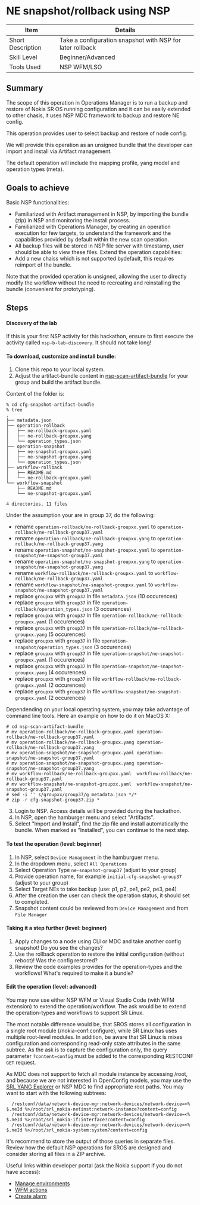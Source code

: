 # NE snapshot/rollback using NSP

| Item | Details |
| --- | --- |
| Short Description | Take a configuration snapshot with NSP for later rollback |
| Skill Level | Beginner/Advanced |
| Tools Used | NSP WFM/LSO |

## Summary

The scope of this operation in Operations Manager is to run a backup and restore of Nokia SR OS running configuration and it can be easily extended to other chasis, it uses NSP MDC framework to backup and restore NE config.  

This operation provides user to select backup and restore of node config.

We will provide this operation as an unsigned bundle that the developer can import and install via Artifact management.

The default operation will include the mapping profile, yang model and operation types (meta).

## Goals to achieve

Basic NSP functionalities:
* Familiarized with Artifact management in NSP, by importing the bundle (zip) in NSP and monitoring the install process.
* Familiarized with Operations Manager, by creating an operation execution for few targets, to understand the framework and the capabilities provided by default within the new scan operation.
* All backup files will be stored in NSP file server with timestamp, user should be able to view these files.
Extend the operation capabilities:
* Add a new chaiss which is not supported bydefault, this requires reimport of the bundle.


Note that the provided operation is unsigned, allowing the user to directly modify the workflow without the need to recreating and reinstalling the bundle (convenient for prototyping).

## Steps

#### Discovery of the lab

If this is your first NSP activity for this hackathon, ensure to first execute the activity called `nsp-b-lab-discovery`. It should not take long!

#### To download, customize and install bundle:
1. Clone this repo to your local system.
2. Adjust the artifact-bundle content in [nsp-scan-artifact-bundle](./nsp-scan-artifact-bundle) for your group and build the artifact bundle.

Content of the folder is:
```
% cd cfg-snapshot-artifact-bundle
% tree
.
├── metadata.json
├── operation-rollback
│   ├── ne-rollback-groupxx.yaml
│   ├── ne-rollback-groupxx.yang
│   └── operation_types.json
├── operation-snapshot
│   ├── ne-snapshot-groupxx.yaml
│   ├── ne-snapshot-groupxx.yang
│   └── operation_types.json
├── workflow-rollback
│   ├── README.md
│   └── ne-rollback-groupxx.yaml
└── workflow-snapshot
    ├── README.md
    └── ne-snapshot-groupxx.yaml

4 directories, 11 files
```

Under the assumption your are in group 37, do the following:
- rename `operation-rollback/ne-rollback-groupxx.yaml` to `operation-rollback/ne-rollback-group37.yaml`
- rename `operation-rollback/ne-rollback-groupxx.yang` to `operation-rollback/ne-rollback-group37.yang`
- rename `operation-snapshot/ne-snapshot-groupxx.yaml` to `operation-snapshot/ne-snapshot-group37.yaml`
- rename `operation-snapshot/ne-snapshot-groupxx.yang` to `operation-snapshot/ne-snapshot-group37.yang`
- rename `workflow-rollback/ne-rollback-groupxx.yaml`  to `workflow-rollback/ne-rollback-group37.yaml`
- rename `workflow-snapshot/ne-snapshot-groupxx.yaml`  to `workflow-snapshot/ne-snapshot-group37.yaml`
- replace `groupxx` with `group37` in file `metadata.json` (10 occurences)
- replace `groupxx` with `group37` in file `operation-rollback/operation_types.json` (3 occurences)
- replace `groupxx` with `group37` in file `operation-rollback/ne-rollback-groupxx.yaml` (1 occurences)
- replace `groupxx` with `group37` in file `operation-rollback/ne-rollback-groupxx.yang` (5 occurences)
- replace `groupxx` with `group37` in file `operation-snapshot/operation_types.json` (3 occurences)
- replace `groupxx` with `group37` in file `operation-snapshot/ne-snapshot-groupxx.yaml` (1 occurences)
- replace `groupxx` with `group37` in file `operation-snapshot/ne-snapshot-groupxx.yang` (4 occurences)
- replace `groupxx` with `group37` in file `workflow-rollback/ne-rollback-groupxx.yaml` (2 occurences)
- replace `groupxx` with `group37` in file `workflow-snapshot/ne-snapshot-groupxx.yaml` (2 occurences)

Dependending on your local operating system, you may take advantage of command line tools.
Here an example on how to do it on MacOS X:

```
# cd nsp-scan-artifact-bundle
# mv operation-rollback/ne-rollback-groupxx.yaml operation-rollback/ne-rollback-group37.yaml
# mv operation-rollback/ne-rollback-groupxx.yang operation-rollback/ne-rollback-group37.yang
# mv operation-snapshot/ne-snapshot-groupxx.yaml operation-snapshot/ne-snapshot-group37.yaml
# mv operation-snapshot/ne-snapshot-groupxx.yang operation-snapshot/ne-snapshot-group37.yang
# mv workflow-rollback/ne-rollback-groupxx.yaml  workflow-rollback/ne-rollback-group37.yaml
# mv workflow-snapshot/ne-snapshot-groupxx.yaml  workflow-snapshot/ne-snapshot-group37.yaml
# sed -i '' s/groupxx/group37/g metadata.json */*
# zip -r cfg-snapshot-group37.zip *
```

3. Login to NSP. Access details will be provided during the hackathon.
4. In NSP, open the hamburger menu and select "Artifacts".
5. Select "Import and Install", find the zip file and install automatically the bundle. When marked as "Installed", you can continue to the next step.

#### To test the operation (level: beginner)
1. In NSP, select `Device Management` in the hamburguer menu.
2. In the dropdown menu, select `All Operations`
3. Select Operation Type `ne-snapshot-group37` (adjust to your group)
4. Provide operation name, for example `initial-cfg-snapshot-group37` (adjust to your group)
5. Select Target NEs to take backup (use: p1, p2, pe1, pe2, pe3, pe4)
6. After the creation the user can check the operation status, it should set to completed.
7. Snapshot content could be reviewed from `Device Management` and from `File Manager`

#### Taking it a step further (level: beginner)
1. Apply changes to a node using CLI or MDC and take another config snapshot! Do you see the changes?
2. Use the rollback operation to restore the initial configuration (without reboot)! Was the config restored?
3. Review the code examples provides for the operation-types and the workflows! What's required to make it a bundle?

#### Edit the operation (level: advanced)
You may now use either NSP WFM or Visual Studio Code (with WFM extension) to extend the operation/workflow.
The ask would be to extend the operation-types and workflows to support SR Linux.

The most notable difference would be, that SROS stores all configuration in a single root module (/nokia-conf:configure),
while SR Linux has uses multiple root-level modules. In addition, be aware that SR Linux is mixes configuration and 
corresponding read-only state attributes in the same subtree. As the ask is to capture the configuration only, the
query parameter `?content=config` must be added to the corresponding RESTCONF `GET` request.

As MDC does not support to fetch all module instance by accessing /root, and because we are not interested in OpenConfig models,
you may use the [SRL YANG Explorer](https://yang.srlinux.dev) or NSP MDC to find appropriate root paths. You may want to start
with the following subtrees:

```
  /restconf/data/network-device-mgr:network-devices/network-device=<% $.neId %>/root/srl_nokia-netinst:network-instance?content=config
  /restconf/data/network-device-mgr:network-devices/network-device=<% $.neId %>/root/srl_nokia-if:interface?content=config
  /restconf/data/network-device-mgr:network-devices/network-device=<% $.neId %>/root/srl_nokia-system:system?content=config
```

It's recommend to store the output of those queries in separate files. Review how the default NSP operations for SROS
are designed and consider storing all files in a ZIP archive.


Useful links within developer portal (ask the Nokia support if you do not have access):
* [Manage environments](https://network.developer.nokia.com/learn/24_4/network-programmability-automation-frameworks/workflow-manager-framework/wfm-workflow-development/wfm-Advanced-Concepts/#Advanced_concepts_Environments)
* [WFM actions](https://network.developer.nokia.com/learn/24_4/network-programmability-automation-frameworks/workflow-manager-framework/wfm-workflow-development/wfm-workflow-actions/)
* [Create alarm](https://network.developer.nokia.com/swagger/fm-24-4.html/#/alarms/createAlarmUsingPOST)
